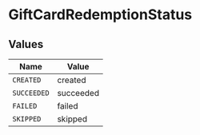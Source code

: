 # GiftCardRedemptionStatus


## Values

| Name        | Value       |
| ----------- | ----------- |
| `CREATED`   | created     |
| `SUCCEEDED` | succeeded   |
| `FAILED`    | failed      |
| `SKIPPED`   | skipped     |